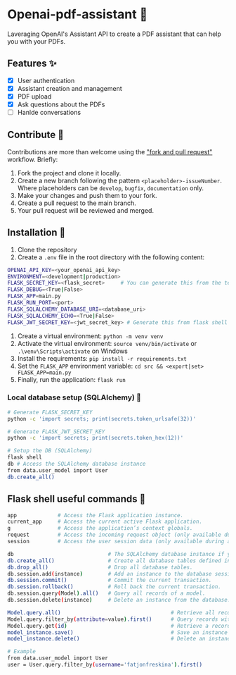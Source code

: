 # Openai-pdf-assistant :robot:

Laveraging OpenAI's Assistant API to create a PDF assistant that can help you with your PDFs.

## Features :sparkles:

- [X] User authentication
- [X] Assistant creation and management
- [X] PDF upload
- [x] Ask questions about the PDFs
- [ ] Hanlde conversations

## Contribute :raised_hands:

Contributions are more than welcome using the ["fork and pull request"](https://docs.github.com/en/get-started/exploring-projects-on-github/contributing-to-a-project) workflow. Briefly:

1. Fork the project and clone it locally.
2. Create a new branch following the pattern `<placeholder>-issueNumber`. Where placeholders can be `develop`, `bugfix`, `documentation` only.
3. Make your changes and push them to your fork.
4. Create a pull request to the main branch.
5. Your pull request will be reviewed and merged.

## Installation :wrench:

1. Clone the repository
2. Create a `.env` file in the root directory with the following content:

```bash
OPENAI_API_KEY=<your_openai_api_key>
ENVIRONMENT=<development|production>
FLASK_SECRET_KEY=<flask_secret>     # You can generate this from the terminal (see below)
FLASK_DEBUG=<True|False>
FLASK_APP=main.py
FLASK_RUN_PORT=<port>
FLASK_SQLALCHEMY_DATABASE_URI=<database_uri>
FLASK_SQLALCHEMY_ECHO=<True|False>
FLASK_JWT_SECRET_KEY=<jwt_secret_key> # Generate this from flask shell (see below)
```

1. Create a virtual environment: `python -m venv venv`
2. Activate the virtual environment: `source venv/bin/activate` or `.\venv\Scripts\activate` on Windows
3. Install the requirements: `pip install -r requirements.txt`
4. Set the `FLASK_APP` environment variable: `cd src && <export|set> FLASK_APP=main.py`
5. Finally, run the application: `flask run`

### Local database setup (SQLAlchemy) :floppy_disk:

```bash
# Generate FLASK_SECRET_KEY
python -c 'import secrets; print(secrets.token_urlsafe(32))'

# Generate FLASK_JWT_SECRET_KEY
python -c 'import secrets; print(secrets.token_hex(12))'

# Setup the DB (SQLAlchemy)
flask shell
db # Access the SQLAlchemy database instance
from data.user_model import User
db.create_all()
```

## Flask shell useful commands :shell:

```bash
app             # Access the Flask application instance.
current_app     # Access the current active Flask application.
g               # Access the application’s context globals.
request         # Access the incoming request object (only available during a request).
session         # Access the user session data (only available during a request).

db                              # The SQLAlchemy database instance if you are using Flask-SQLAlchemy.
db.create_all()                 # Create all database tables defined in your models.
db.drop_all()                   # Drop all database tables.
db.session.add(instance)        # Add an instance to the database session.
db.session.commit()             # Commit the current transaction.
db.session.rollback()           # Roll back the current transaction.
db.session.query(Model).all()   # Query all records of a model.
db.session.delete(instance)     # Delete an instance from the database.

Model.query.all()                                   # Retrieve all records from the table associated with the model.
Model.query.filter_by(attribute=value).first()      # Query records with specific criteria.
Model.query.get(id)                                 # Retrieve a record by its primary key.
model_instance.save()                               # Save an instance (requires custom method in model).
model_instance.delete()                             # Delete an instance (requires custom method in model).

# Example
from data.user_model import User
user = User.query.filter_by(username='fatjonfreskina').first()
```
